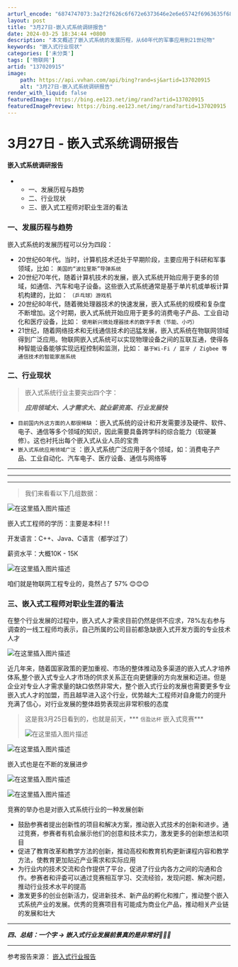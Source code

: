 ```yaml
---
arturl_encode: "6874747073:3a2f2f626c6f672e6373646e2e6e65742f6963635f6868792f:61727469636c652f64657461696c732f313337303230393135"
layout: post
title: "3月27日-嵌入式系统调研报告"
date: 2024-03-25 18:34:44 +0800
description: "本文概述了嵌入式系统的发展历程，从60年代的军事应用到21世纪物"
keywords: "嵌入式行业现状"
categories: ['未分类']
tags: ['物联网']
artid: "137020915"
image:
    path: https://api.vvhan.com/api/bing?rand=sj&artid=137020915
    alt: "3月27日-嵌入式系统调研报告"
render_with_liquid: false
featuredImage: https://bing.ee123.net/img/rand?artid=137020915
featuredImagePreview: https://bing.ee123.net/img/rand?artid=137020915
---
```


# 3月27日 - 嵌入式系统调研报告

#### 嵌入式系统调研报告

* + 一、发展历程与趋势
  + 二、行业现状
  + 三、嵌入式工程师对职业生涯的看法

### 一、发展历程与趋势

嵌入式系统的发展历程可以分为四段：

* 20世纪60年代。当时，计算机技术还处于早期阶段，主要应用于科研和军事领域，比如：
  `美国的“波拉里斯”导弹系统`
* 20世纪70年代，随着计算机技术的发展，嵌入式系统开始应用于更多的领域，如通信、汽车和电子设备。这些嵌入式系统通常是基于单片机或单板计算机构建的，比如：
  `（乒乓球）游戏机`
* 20世纪80年代，随着微处理器技术的快速发展，嵌入式系统的规模和复杂度不断增加。这个时期，嵌入式系统开始应用于更多的消费电子产品、工业自动化和医疗设备，比如：
  `使用新兴微处理器技术的数字手表（节能、小巧）`
* 21世纪，随着网络技术和无线通信技术的迅猛发展，嵌入式系统在物联网领域得到广泛应用。物联网嵌入式系统可以实现物理设备之间的互联互通，使得各种智能设备能够实现远程控制和监测，比如：
  `基于Wi-Fi / 蓝牙 / Zigbee 等通信技术的智能家居系统`

### 二、行业现状

> 嵌入式系统行业主要突出四个字：
>
> ***应用领域大、人才需求大、就业薪资高、行业发展快***

* `目前国内外这方面的人都很稀缺`
  ：嵌入式系统的设计和开发需要涉及硬件、软件、电子、通信等多个领域的知识，因此需要具备跨学科的综合能力（软硬兼修）。这也衬托出每个嵌入式从业人员的宝贵
* `嵌入式系统应用领域广泛`
  ：嵌入式系统广泛应用于各个领域，如：消费电子产品、工业自动化、汽车电子、医疗设备、通信与网络等

---



---



---

> 我们来看看以下几组数据：

![在这里插入图片描述](https://i-blog.csdnimg.cn/blog_migrate/7a336ae551cce42af5314e1167ba24d8.png#pic_center)

嵌入式工程师的学历：主要是本科! ! !

开发语言：C++、Java、C语言（都学过了）

薪资水平：大概10K - 15K

![在这里插入图片描述](https://i-blog.csdnimg.cn/blog_migrate/5a7058902c4966ea4f89fee998c81ea1.jpeg#pic_center)

咱们就是物联网工程专业的，竟然占了
57%
😊😊😊

### 三、嵌入式工程师对职业生涯的看法

在整个行业发展的过程中，嵌入式人才需求目前仍然是供不应求，78%左右参与调查的一线工程师均表示，自己所属的公司目前都急缺嵌入式开发方面的专业技术人才

![在这里插入图片描述](https://i-blog.csdnimg.cn/blog_migrate/a9d12b804f86de33b914b05d9f2ec65b.jpeg#pic_center)

近几年来，随着国家政策的更加重视、市场的整体推动及多渠道的嵌入式人才培养体系,整个嵌入式专业人才市场的供求关系正在向更健康的方向发展和迈进。但是企业对专业人才需求量的缺口依然非常大，整个嵌入式行业的发展也需要更多专业嵌入式人才的加盟，而且越早进入这个行业，优势越大;工程师对自身能力的提升充满了信心，对行业发展的整体趋势表现出非常积极的态度

> 这是我3月25日看到的，也就是前天，\*\*\*
> `信盈达杯`
> 嵌入式竞赛\*\*\*
>   
> ![在这里插入图片描述](https://i-blog.csdnimg.cn/blog_migrate/c5973bbf314816ebbf2f8e5418351d47.png#pic_center)

![在这里插入图片描述](https://i-blog.csdnimg.cn/blog_migrate/6459d57248dd45f0454d31a77ec36cd5.png#pic_center)

嵌入式也是在不断的发展进步
  
![在这里插入图片描述](https://i-blog.csdnimg.cn/blog_migrate/d9d3484e30b454afd21fc1fc86d39c64.png#pic_center)

![在这里插入图片描述](https://i-blog.csdnimg.cn/blog_migrate/dea98ef12244669cc4d46a2062647d33.png#pic_center)

竞赛的举办也是对嵌入式系统行业的一种发展创新

* 鼓励参赛者提出创新性的项目和解决方案，推动嵌入式技术的创新和进步。通过竞赛，参赛者有机会展示他们的创意和技术实力，激发更多的创新想法和项目
* 促进了教育改革和教学方法的创新，推动高校和教育机构更新课程内容和教学方法，使教育更加贴近产业需求和实际应用
* 为行业内的技术交流和合作提供了平台，促进了行业内各方之间的沟通和合作。参赛者和评委可以通过竞赛相互学习、交流经验，发现问题、解决问题，推动行业技术水平的提高
* 激发更多的创业创新活力，促进新技术、新产品的孵化和推广，推动整个嵌入式系统产业的发展。优秀的竞赛项目有可能成为商业化产品，推动相关产业链的发展和壮大

---

***四、总结：一个字 -> 嵌入式行业发展前景真的是非常好🤣🤣🤣***

---

参考报告来源：
[嵌入式行业报告](https://www.hqyj.com/zhuanti/survey/dcbg/2014-2015.pdf)